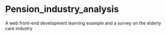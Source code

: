 # Pension_industry_analysis
A web front-end development learning example and a survey on the elderly care industry

